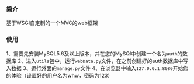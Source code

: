 ### 简介
基于WSGI自定制的一个MVC的web框架
### 使用
1、需要先安装MySQL5.6及以上版本，并在您的MySQl中创建一个名为`auth`的数据库
2、进入`utils`包中，运行`webData.py`文件，在之前创建好的auth数据库中写入数据
3、运行外面的`manage.py`文件
4、在浏览器中输入`127.0.0.1:8080`开始您的体验（设置好的用户名为whw，密码为123）